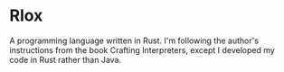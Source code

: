 # Rlox

A programming language written in Rust. I'm following the author's instructions from the book Crafting Interpreters, except I developed my code in Rust rather than Java.